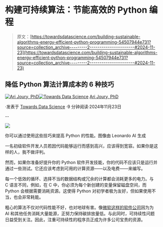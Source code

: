 # 构建可持续算法：节能高效的 Python 编程

> 原文：[https://towardsdatascience.com/building-sustainable-algorithms-energy-efficient-python-programming-54507944e731?source=collection_archive---------2-----------------------#2024-11-23](https://towardsdatascience.com/building-sustainable-algorithms-energy-efficient-python-programming-54507944e731?source=collection_archive---------2-----------------------#2024-11-23)

## 降低 Python 算法计算成本的 6 种技巧

[](https://arijoury.medium.com/?source=post_page---byline--54507944e731--------------------------------)[![Ari Joury, PhD](../Images/5b9e49279fb3f26373b393f29a4daaf7.png)](https://arijoury.medium.com/?source=post_page---byline--54507944e731--------------------------------)[](https://towardsdatascience.com/?source=post_page---byline--54507944e731--------------------------------)[![Towards Data Science](../Images/a6ff2676ffcc0c7aad8aaf1d79379785.png)](https://towardsdatascience.com/?source=post_page---byline--54507944e731--------------------------------) [Ari Joury, PhD](https://arijoury.medium.com/?source=post_page---byline--54507944e731--------------------------------)

·发表于 [Towards Data Science](https://towardsdatascience.com/?source=post_page---byline--54507944e731--------------------------------) ·9 分钟阅读·2024年11月23日

--

![](../Images/40f83342a9ea2ab631d4d1138fc843e3.png)

你可以通过使用这些技巧来提高 Python 的性能。图像由 Leonardo AI 生成

一名初级软件开发人员若因代码能够运行而感到高兴，应该得到宽容。如果你是这样的人，我不做评判。

然而，如果你准备好提升你的 Python 软件开发技能，你的代码不应该只是运行并通过一些测试。它还应该考虑到可用的计算资源——以及电费——来编写。

每一个低效的循环、选择不当的数据结构或冗余的计算都会消耗更多的电力。与 C 语言不同，例如，在 C 中，你必须为每个新创建的变量保留磁盘空间，而 Python 会根据需要消耗资源。这使得 Python 对初学者极为友好，但如果使用不当，也会非常耗能。

粗心的算法不仅对代码性能不好，也对地球有害。像[微软这样的软件公司](https://www.geekwire.com/2024/microsofts-carbon-footprint-keeps-growing-as-ai-drives-data-center-expansions/)因为为 AI 和其他任务消耗大量能源，正努力保持碳排放量低。与此同时，可持续性问题日益受到关注。因此，注重可持续性的程序员正成为许多公司宝贵的资源。
